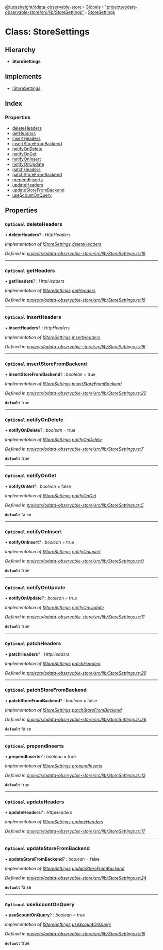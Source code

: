 [@lucasheight/odata-observable-store](../README.md) › [Globals](../globals.md) › ["projects/odata-observable-store/src/lib/StoreSettings"](../modules/_projects_odata_observable_store_src_lib_storesettings_.md) › [StoreSettings](_projects_odata_observable_store_src_lib_storesettings_.storesettings.md)

# Class: StoreSettings

## Hierarchy

* **StoreSettings**

## Implements

* [IStoreSettings](../interfaces/_projects_odata_observable_store_src_lib_istore_.istoresettings.md)

## Index

### Properties

* [deleteHeaders](_projects_odata_observable_store_src_lib_storesettings_.storesettings.md#optional-deleteheaders)
* [getHeaders](_projects_odata_observable_store_src_lib_storesettings_.storesettings.md#optional-getheaders)
* [insertHeaders](_projects_odata_observable_store_src_lib_storesettings_.storesettings.md#optional-insertheaders)
* [insertStoreFromBackend](_projects_odata_observable_store_src_lib_storesettings_.storesettings.md#optional-insertstorefrombackend)
* [notifyOnDelete](_projects_odata_observable_store_src_lib_storesettings_.storesettings.md#optional-notifyondelete)
* [notifyOnGet](_projects_odata_observable_store_src_lib_storesettings_.storesettings.md#optional-notifyonget)
* [notifyOnInsert](_projects_odata_observable_store_src_lib_storesettings_.storesettings.md#optional-notifyoninsert)
* [notifyOnUpdate](_projects_odata_observable_store_src_lib_storesettings_.storesettings.md#optional-notifyonupdate)
* [patchHeaders](_projects_odata_observable_store_src_lib_storesettings_.storesettings.md#optional-patchheaders)
* [patchStoreFromBackend](_projects_odata_observable_store_src_lib_storesettings_.storesettings.md#optional-patchstorefrombackend)
* [prependInserts](_projects_odata_observable_store_src_lib_storesettings_.storesettings.md#optional-prependinserts)
* [updateHeaders](_projects_odata_observable_store_src_lib_storesettings_.storesettings.md#optional-updateheaders)
* [updateStoreFromBackend](_projects_odata_observable_store_src_lib_storesettings_.storesettings.md#optional-updatestorefrombackend)
* [use$countOnQuery](_projects_odata_observable_store_src_lib_storesettings_.storesettings.md#optional-usecountonquery)

## Properties

### `Optional` deleteHeaders

• **deleteHeaders**? : *HttpHeaders*

*Implementation of [IStoreSettings](../interfaces/_projects_odata_observable_store_src_lib_istore_.istoresettings.md).[deleteHeaders](../interfaces/_projects_odata_observable_store_src_lib_istore_.istoresettings.md#optional-deleteheaders)*

*Defined in [projects/odata-observable-store/src/lib/StoreSettings.ts:18](https://github.com/lucasheight/odata-observable-store/blob/c956e7f8/projects/odata-observable-store/src/lib/StoreSettings.ts#L18)*

___

### `Optional` getHeaders

• **getHeaders**? : *HttpHeaders*

*Implementation of [IStoreSettings](../interfaces/_projects_odata_observable_store_src_lib_istore_.istoresettings.md).[getHeaders](../interfaces/_projects_odata_observable_store_src_lib_istore_.istoresettings.md#optional-getheaders)*

*Defined in [projects/odata-observable-store/src/lib/StoreSettings.ts:19](https://github.com/lucasheight/odata-observable-store/blob/c956e7f8/projects/odata-observable-store/src/lib/StoreSettings.ts#L19)*

___

### `Optional` insertHeaders

• **insertHeaders**? : *HttpHeaders*

*Implementation of [IStoreSettings](../interfaces/_projects_odata_observable_store_src_lib_istore_.istoresettings.md).[insertHeaders](../interfaces/_projects_odata_observable_store_src_lib_istore_.istoresettings.md#optional-insertheaders)*

*Defined in [projects/odata-observable-store/src/lib/StoreSettings.ts:16](https://github.com/lucasheight/odata-observable-store/blob/c956e7f8/projects/odata-observable-store/src/lib/StoreSettings.ts#L16)*

___

### `Optional` insertStoreFromBackend

• **insertStoreFromBackend**? : *boolean* = true

*Implementation of [IStoreSettings](../interfaces/_projects_odata_observable_store_src_lib_istore_.istoresettings.md).[insertStoreFromBackend](../interfaces/_projects_odata_observable_store_src_lib_istore_.istoresettings.md#optional-insertstorefrombackend)*

*Defined in [projects/odata-observable-store/src/lib/StoreSettings.ts:22](https://github.com/lucasheight/odata-observable-store/blob/c956e7f8/projects/odata-observable-store/src/lib/StoreSettings.ts#L22)*

**`default`** true

___

### `Optional` notifyOnDelete

• **notifyOnDelete**? : *boolean* = true

*Implementation of [IStoreSettings](../interfaces/_projects_odata_observable_store_src_lib_istore_.istoresettings.md).[notifyOnDelete](../interfaces/_projects_odata_observable_store_src_lib_istore_.istoresettings.md#optional-notifyondelete)*

*Defined in [projects/odata-observable-store/src/lib/StoreSettings.ts:7](https://github.com/lucasheight/odata-observable-store/blob/c956e7f8/projects/odata-observable-store/src/lib/StoreSettings.ts#L7)*

**`default`** true

___

### `Optional` notifyOnGet

• **notifyOnGet**? : *boolean* = false

*Implementation of [IStoreSettings](../interfaces/_projects_odata_observable_store_src_lib_istore_.istoresettings.md).[notifyOnGet](../interfaces/_projects_odata_observable_store_src_lib_istore_.istoresettings.md#optional-notifyonget)*

*Defined in [projects/odata-observable-store/src/lib/StoreSettings.ts:5](https://github.com/lucasheight/odata-observable-store/blob/c956e7f8/projects/odata-observable-store/src/lib/StoreSettings.ts#L5)*

**`default`** false

___

### `Optional` notifyOnInsert

• **notifyOnInsert**? : *boolean* = true

*Implementation of [IStoreSettings](../interfaces/_projects_odata_observable_store_src_lib_istore_.istoresettings.md).[notifyOnInsert](../interfaces/_projects_odata_observable_store_src_lib_istore_.istoresettings.md#optional-notifyoninsert)*

*Defined in [projects/odata-observable-store/src/lib/StoreSettings.ts:9](https://github.com/lucasheight/odata-observable-store/blob/c956e7f8/projects/odata-observable-store/src/lib/StoreSettings.ts#L9)*

**`default`** true

___

### `Optional` notifyOnUpdate

• **notifyOnUpdate**? : *boolean* = true

*Implementation of [IStoreSettings](../interfaces/_projects_odata_observable_store_src_lib_istore_.istoresettings.md).[notifyOnUpdate](../interfaces/_projects_odata_observable_store_src_lib_istore_.istoresettings.md#optional-notifyonupdate)*

*Defined in [projects/odata-observable-store/src/lib/StoreSettings.ts:11](https://github.com/lucasheight/odata-observable-store/blob/c956e7f8/projects/odata-observable-store/src/lib/StoreSettings.ts#L11)*

**`default`** true

___

### `Optional` patchHeaders

• **patchHeaders**? : *HttpHeaders*

*Implementation of [IStoreSettings](../interfaces/_projects_odata_observable_store_src_lib_istore_.istoresettings.md).[patchHeaders](../interfaces/_projects_odata_observable_store_src_lib_istore_.istoresettings.md#optional-patchheaders)*

*Defined in [projects/odata-observable-store/src/lib/StoreSettings.ts:20](https://github.com/lucasheight/odata-observable-store/blob/c956e7f8/projects/odata-observable-store/src/lib/StoreSettings.ts#L20)*

___

### `Optional` patchStoreFromBackend

• **patchStoreFromBackend**? : *boolean* = false

*Implementation of [IStoreSettings](../interfaces/_projects_odata_observable_store_src_lib_istore_.istoresettings.md).[patchStoreFromBackend](../interfaces/_projects_odata_observable_store_src_lib_istore_.istoresettings.md#optional-patchstorefrombackend)*

*Defined in [projects/odata-observable-store/src/lib/StoreSettings.ts:26](https://github.com/lucasheight/odata-observable-store/blob/c956e7f8/projects/odata-observable-store/src/lib/StoreSettings.ts#L26)*

**`default`** false

___

### `Optional` prependInserts

• **prependInserts**? : *boolean* = true

*Implementation of [IStoreSettings](../interfaces/_projects_odata_observable_store_src_lib_istore_.istoresettings.md).[prependInserts](../interfaces/_projects_odata_observable_store_src_lib_istore_.istoresettings.md#optional-prependinserts)*

*Defined in [projects/odata-observable-store/src/lib/StoreSettings.ts:13](https://github.com/lucasheight/odata-observable-store/blob/c956e7f8/projects/odata-observable-store/src/lib/StoreSettings.ts#L13)*

**`default`** true

___

### `Optional` updateHeaders

• **updateHeaders**? : *HttpHeaders*

*Implementation of [IStoreSettings](../interfaces/_projects_odata_observable_store_src_lib_istore_.istoresettings.md).[updateHeaders](../interfaces/_projects_odata_observable_store_src_lib_istore_.istoresettings.md#optional-updateheaders)*

*Defined in [projects/odata-observable-store/src/lib/StoreSettings.ts:17](https://github.com/lucasheight/odata-observable-store/blob/c956e7f8/projects/odata-observable-store/src/lib/StoreSettings.ts#L17)*

___

### `Optional` updateStoreFromBackend

• **updateStoreFromBackend**? : *boolean* = false

*Implementation of [IStoreSettings](../interfaces/_projects_odata_observable_store_src_lib_istore_.istoresettings.md).[updateStoreFromBackend](../interfaces/_projects_odata_observable_store_src_lib_istore_.istoresettings.md#optional-updatestorefrombackend)*

*Defined in [projects/odata-observable-store/src/lib/StoreSettings.ts:24](https://github.com/lucasheight/odata-observable-store/blob/c956e7f8/projects/odata-observable-store/src/lib/StoreSettings.ts#L24)*

**`default`** false

___

### `Optional` use$countOnQuery

• **use$countOnQuery**? : *boolean* = true

*Implementation of [IStoreSettings](../interfaces/_projects_odata_observable_store_src_lib_istore_.istoresettings.md).[use$countOnQuery](../interfaces/_projects_odata_observable_store_src_lib_istore_.istoresettings.md#optional-usecountonquery)*

*Defined in [projects/odata-observable-store/src/lib/StoreSettings.ts:15](https://github.com/lucasheight/odata-observable-store/blob/c956e7f8/projects/odata-observable-store/src/lib/StoreSettings.ts#L15)*

**`default`** true
